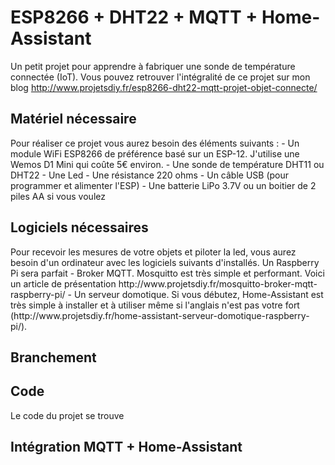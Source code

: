 # ESP8266 + DHT22 + MQTT + Home-Assistant 
Un petit projet pour apprendre à fabriquer une sonde de température connectée (IoT).
Vous pouvez retrouver l'intégralité de ce projet sur mon blog
http://www.projetsdiy.fr/esp8266-dht22-mqtt-projet-objet-connecte/


<h2>Matériel nécessaire</h2>
Pour réaliser ce projet vous aurez besoin des éléments suivants :
- Un module WiFi ESP8266 de préférence basé sur un ESP-12. J'utilise une Wemos D1 Mini qui coûte 5€ environ.
- Une sonde de température DHT11 ou DHT22
- Une Led
- Une résistance 220 ohms
- Un câble USB (pour programmer et alimenter l'ESP)
- Une batterie LiPo 3.7V ou un boitier de 2 piles AA si vous voulez 

<h2>Logiciels nécessaires</h2>
Pour recevoir les mesures de votre objets et piloter la led, vous aurez besoin d'un ordinateur avec les logiciels suivants d'installés. Un Raspberry Pi sera parfait
- Broker MQTT. Mosquitto est très simple et performant. Voici un article de présentation http://www.projetsdiy.fr/mosquitto-broker-mqtt-raspberry-pi/
- Un serveur domotique. Si vous débutez, Home-Assistant est très simple à installer et à utiliser même si l'anglais n'est pas votre fort (http://www.projetsdiy.fr/home-assistant-serveur-domotique-raspberry-pi/). 

<h2>Branchement</h2>

<h2>Code</h2>
Le code du projet se trouve

<h2>Intégration MQTT + Home-Assistant</h2>
<img align="center" src="" style="max-width:100%;">



